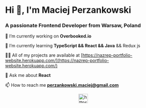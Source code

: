 <h1 >Hi 👋, I'm Maciej Perzankowski</h1>
<h3 >A passionate Frontend Developer from Warsaw, Poland</h3>

 🔭 I’m currently working on **Overbooked.io**

 🌱 I’m currently learning **TypeScript && React && Java** && Redux js

 👨‍💻 All of my projects are available at [https://nazrep-portfolio-website.herokuapp.com/](https://nazrep-portfolio-website.herokuapp.com/)

 💬 Ask me about **React**

 📫 How to reach me **perzankowski.maciej@gmail.com**


<p align="center">
<a href="https://www.linkedin.com/in/maciej-perzankowski/" target="blank"><img align="center" src="https://cdn.jsdelivr.net/npm/simple-icons@3.0.1/icons/linkedin.svg" alt="https://www.linkedin.com/in/maciej-perzankowski/" height="30" width="30" /></a>
</p>


